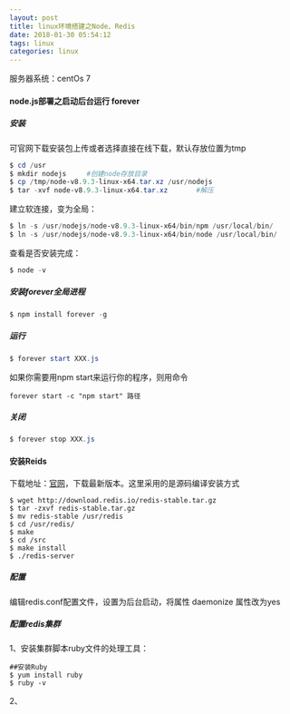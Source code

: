 ```yaml
---
layout: post
title: linux环境搭建之Node、Redis
date: 2018-01-30 05:54:12
tags: linux
categories: linux
---
```


服务器系统：centOs 7


#### node.js部署之启动后台运行 forever

##### 安装

可官网下载安装包上传或者选择直接在线下载，默认存放位置为tmp
```powershell
$ cd /usr      
$ mkdir nodejs     #创建node存放目录
$ cp /tmp/node-v8.9.3-linux-x64.tar.xz /usr/nodejs
$ tar -xvf node-v8.9.3-linux-x64.tar.xz       #解压
```

建立软连接，变为全局：
```powershell
$ ln -s /usr/nodejs/node-v8.9.3-linux-x64/bin/npm /usr/local/bin/ 
$ ln -s /usr/nodejs/node-v8.9.3-linux-x64/bin/node /usr/local/bin/
```

查看是否安装完成：
```powershell
$ node -v
```

<!-- more -->

##### 安装forever全局进程

```powershell
$ npm install forever -g
```

##### 运行
```powershell
$ forever start XXX.js
```

如果你需要用npm start来运行你的程序，则用命令

```
forever start -c "npm start" 路径
```

##### 关闭
```powershell
$ forever stop XXX.js
```


#### 安装Reids

下载地址：[官网](http://redis.io/download)，下载最新版本。这里采用的是源码编译安装方式

```
$ wget http://download.redis.io/redis-stable.tar.gz
$ tar -zxvf redis-stable.tar.gz 
$ mv redis-stable /usr/redis
$ cd /usr/redis/
$ make
$ cd /src
$ make install
$ ./redis-server
```

##### 配置
编辑redis.conf配置文件，设置为后台启动，将属性 daemonize 属性改为yes




##### 配置redis集群
1、安装集群脚本ruby文件的处理工具：
```
##安装Ruby
$ yum install ruby
$ ruby -v
```
2、


